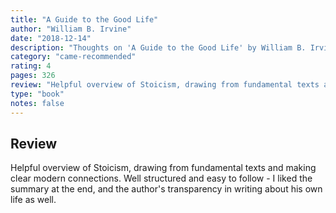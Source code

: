 ```yaml
---
title: "A Guide to the Good Life"
author: "William B. Irvine"
date: "2018-12-14"
description: "Thoughts on 'A Guide to the Good Life' by William B. Irvine."
category: "came-recommended"
rating: 4
pages: 326
review: "Helpful overview of Stoicism, drawing from fundamental texts and making clear modern connections. Well structured and easy to follow - I liked the summary at the end, and the author's transparency in writing about his own life as well."
type: "book"
notes: false
---
```


## Review

Helpful overview of Stoicism, drawing from fundamental texts and making clear modern connections. Well structured and easy to follow - I liked the summary at the end, and the author's transparency in writing about his own life as well.
